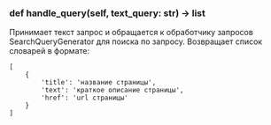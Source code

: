 ### def handle_query(self, text_query: str) -> list
Принимает текст запрос и обращается к обработчику запросов SearchQueryGenerator
для поиска по запросу. Возвращает список словарей в формате:
```
[
    {
        'title': 'название страницы',
        'text': 'краткое описание страницы',
        'href': 'url страницы'
    }
]
```